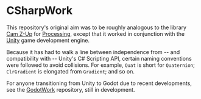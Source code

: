 # CSharpWork
 
This repository's original aim was to be roughly analogous to the library [Cam Z-Up](https://github.com/behreajj/CamZup/) for [Processing](https://processing.org/), except that it worked in conjunction with the [Unity](https://unity.com/) game development engine.

Because it has had to walk a line between independence from -- and compatibility with -- Unity's C# Scripting API, certain naming conventions were followed to avoid collisions. For example, `Quat` is short for `Quaternion`; `ClrGradient` is elongated from `Gradient`; and so on.

For anyone transitioning from Unity to Godot due to recent developments, see the [GodotWork](https://github.com/behreajj/GodotWork) repository, still in development.